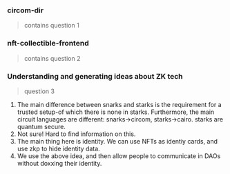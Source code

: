 ### circom-dir

> contains question 1 

### nft-collectible-frontend

> contains question 2

### Understanding and generating ideas about ZK tech

> question 3

1. The main difference between snarks and starks is the requirement for a trusted setup-of which there is none in starks. Furthermore, the main circuit languages are different: snarks->circom, starks->cairo. starks are quantum secure.
2. Not sure! Hard to find information on this.
3. The main thing here is identity. We can use NFTs as identiy cards, and use zkp to hide identity data.
4. We use the above idea, and then allow people to communicate in DAOs without doxxing their identity.
